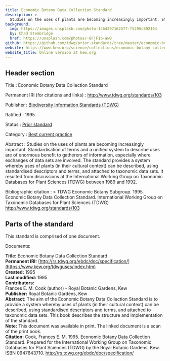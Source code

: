 ```yaml
---
title: Economic Botany Data Collection Standard
description: >
  Studies on the uses of plants are becoming increasingly important. Standardisation of terms and a unified system to describe uses are of enormous benefit to gatherers of information, especially where exchanges of data sets are involved. The standard provides a system whereby uses of plants (in their cultural context) can be described, using standardised descriptors and terms, and attached to taxonomic data sets. It resulted from discussions at the International Working Group on Taxonomic Databases for Plant Sciences (TDWG) between 1989 and 1992.
background:
  img: https://images.unsplash.com/photo-1464297162577-f5295c892194
  by: Chad Stembridge
  href: https://unsplash.com/photos/-8FjF1p-aw0
github: https://github.com/tdwg/prior-standards/tree/master/economic-botany-data-collection-standard
website: https://www.kew.org/science/collections/economic-botany-collection/curation/economic-botany-data-standard
website_title: Online version at kew.org
---
```


## Header section

Title
: Economic Botany Data Collection Standard

Permanent IRI (for citations and links)
: <http://www.tdwg.org/standards/103>

Publisher
: [Biodiversity Information Standards (TDWG)](https://www.tdwg.org/)

Ratified
: 1995

Status
: [Prior standard](https://www.tdwg.org/standards/status-and-categories/)

Category
: [Best current practice](https://www.tdwg.org/standards/status-and-categories/#categories%20of%20tdwg%20standards_1)

Abstract
: Studies on the uses of plants are becoming increasingly important. Standardisation of terms and a unified system to describe uses are of enormous benefit to gatherers of information, especially where exchanges of data sets are involved. The standard provides a system whereby uses of plants (in their cultural context) can be described, using standardised descriptors and terms, and attached to taxonomic data sets. It resulted from discussions at the International Working Group on Taxonomic Databases for Plant Sciences (TDWG) between 1989 and 1992.

Bibliographic citation
: > TDWG Economic Botany Subgroup. 1995. Economic Botany Data Collection Standard. International Working Group on Taxonomic Databases for Plant Sciences (TDWG) http://www.tdwg.org/standards/103

## Parts of the standard

This standard is comprised of one document. 

Documents:

**Title:** Economic Botany Data Collection Standard <br/>
**Permanent IRI:** [http://rs.tdwg.org/ebdc/doc/specification/](https://www.kew.org/tdwguses/index.htm) <br/>
**Created:** 1995 <br/>
**Last modified:** 1995 <br/>
**Contributors:** <br/>
Frances E. M. Cook (author) - Royal Botanic Gardens, Kew <br/>
**Publisher:** Royal Botanic Gardens, Kew <br/>
**Abstract:** The aim of the Economic Botany Data Collection Standard is to provide a system whereby uses of plants (in their cultural context) can be described, using standardised descriptors and terms, and attached to taxonomic data sets. This book describes the structure and implementation of the standard. <br/>
**Note:** This document was available in print.  The linked document is a scan of the print book. <br/>
**Citation:** Cook, Frances E. M. 1995. Economic Botany Data Collection Standard. Prepared for the International Working Group on Taxonomic Databases for Plant Sciences (TDWG) by the Royal Botanic Gardens, Kew. ISBN 0947643710.  http://rs.tdwg.org/ebdc/doc/specification/

